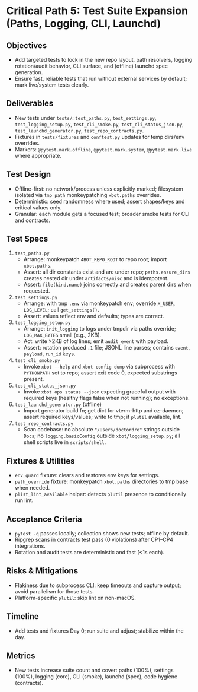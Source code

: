 # Critical Path 5: Test Suite Expansion (Paths, Logging, CLI, Launchd)

## Objectives
- Add targeted tests to lock in the new repo layout, path resolvers, logging rotation/audit behavior, CLI surface, and (offline) launchd spec generation.
- Ensure fast, reliable tests that run without external services by default; mark live/system tests clearly.

## Deliverables
- New tests under `tests/`: `test_paths.py`, `test_settings.py`, `test_logging_setup.py`, `test_cli_smoke.py`, `test_cli_status_json.py`, `test_launchd_generator.py`, `test_repo_contracts.py`.
- Fixtures in `tests/fixtures` and `conftest.py` updates for temp dirs/env overrides.
- Markers: `@pytest.mark.offline`, `@pytest.mark.system`, `@pytest.mark.live` where appropriate.

## Test Design
- Offline-first: no network/process unless explicitly marked; filesystem isolated via `tmp_path` monkeypatching `xbot.paths` overrides.
- Deterministic: seed randomness where used; assert shapes/keys and critical values only.
- Granular: each module gets a focused test; broader smoke tests for CLI and contracts.

## Test Specs
1) `test_paths.py`
   - Arrange: monkeypatch `4BOT_REPO_ROOT` to repo root; import `xbot.paths`.
   - Assert: all dir constants exist and are under repo; `paths.ensure_dirs` creates nested dir under `artifacts/misc` and is idempotent.
   - Assert: `file(kind,name)` joins correctly and creates parent dirs when requested.
2) `test_settings.py`
   - Arrange: with tmp `.env` via monkeypatch env; override `X_USER`, `LOG_LEVEL`; call `get_settings()`.
   - Assert: values reflect env and defaults; types are correct.
3) `test_logging_setup.py`
   - Arrange: `init_logging` to logs under tmpdir via paths override; `LOG_MAX_BYTES` small (e.g., 2KB).
   - Act: write >2KB of log lines; emit `audit_event` with payload.
   - Assert: rotation produced `.1` file; JSONL line parses; contains `event`, `payload`, `run_id` keys.
4) `test_cli_smoke.py`
   - Invoke `xbot --help` and `xbot config dump` via subprocess with `PYTHONPATH` set to repo; assert exit code 0, expected substrings present.
5) `test_cli_status_json.py`
   - Invoke `xbot ops status --json` expecting graceful output with required keys (healthy flags false when not running); no exceptions.
6) `test_launchd_generator.py` (offline)
   - Import generator build fn; get dict for vterm-http and cz-daemon; assert required keys/values; write to tmp; if `plutil` available, lint.
7) `test_repo_contracts.py`
   - Scan codebase: no absolute `"/Users/doctordre"` strings outside `Docs`; no `logging.basicConfig` outside `xbot/logging_setup.py`; all shell scripts live in `scripts/shell`.

## Fixtures & Utilities
- `env_guard` fixture: clears and restores env keys for settings.
- `path_override` fixture: monkeypatch `xbot.paths` directories to tmp base when needed.
- `plist_lint_available` helper: detects `plutil` presence to conditionally run lint.

## Acceptance Criteria
- `pytest -q` passes locally; collection shows new tests; offline by default.
- Ripgrep scans in contracts test pass (0 violations) after CP1–CP4 integrations.
- Rotation and audit tests are deterministic and fast (<1s each).

## Risks & Mitigations
- Flakiness due to subprocess CLI: keep timeouts and capture output; avoid parallelism for those tests.
- Platform-specific `plutil`: skip lint on non-macOS.

## Timeline
- Add tests and fixtures Day 0; run suite and adjust; stabilize within the day.

## Metrics
- New tests increase suite count and cover: paths (100%), settings (100%), logging (core), CLI (smoke), launchd (spec), code hygiene (contracts).
